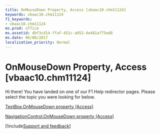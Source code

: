 ```yaml
---
title: OnMouseDown Property, Access [vbaac10.chm11124]
keywords: vbaac10.chm11124
f1_keywords:
- vbaac10.chm11124
ms.prod: office
ms.assetid: dbf3cd14-ffaf-451c-a952-4e481af75ed8
ms.date: 06/08/2017
localization_priority: Normal
---
```



# OnMouseDown Property, Access [vbaac10.chm11124]

Hi there! You have landed on one of our F1 Help redirector pages. Please select the topic you were looking for below.

[TextBox.OnMouseDown property (Access)](https://msdn.microsoft.com/library/2392c2eb-6c3b-047b-1e4e-2772989ba1f2%28Office.15%29.aspx)

[NavigationControl.OnMouseDown property (Access)](https://msdn.microsoft.com/library/c8258e0e-c115-2556-a929-753c510fdc49%28Office.15%29.aspx)

[!include[Support and feedback](~/includes/feedback-boilerplate.md)]